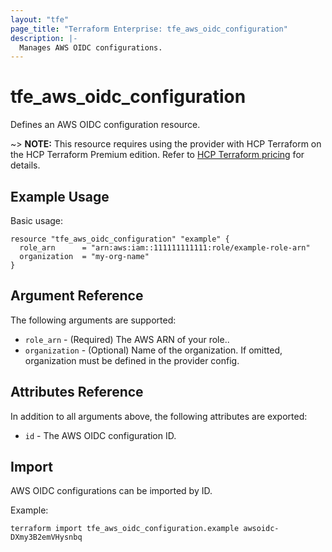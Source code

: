```yaml
---
layout: "tfe"
page_title: "Terraform Enterprise: tfe_aws_oidc_configuration"
description: |-
  Manages AWS OIDC configurations.
---
```


# tfe_aws_oidc_configuration

Defines an AWS OIDC configuration resource.

~> **NOTE:** This resource requires using the provider with HCP Terraform on the HCP Terraform Premium edition. Refer to [HCP Terraform pricing](https://www.hashicorp.com/en/pricing?product_intent=terraform&tab=terraform) for details.

## Example Usage

Basic usage:

```hcl
resource "tfe_aws_oidc_configuration" "example" {
  role_arn      = "arn:aws:iam::111111111111:role/example-role-arn"
  organization  = "my-org-name"
}
```


## Argument Reference

The following arguments are supported:

* `role_arn` - (Required) The AWS ARN of your role..
* `organization` - (Optional) Name of the organization. If omitted, organization must be defined in the provider config.

## Attributes Reference

In addition to all arguments above, the following attributes are exported:

* `id` - The AWS OIDC configuration ID.

## Import
AWS OIDC configurations can be imported by ID.

Example:

```shell
terraform import tfe_aws_oidc_configuration.example awsoidc-DXmy3B2emVHysnbq
```

